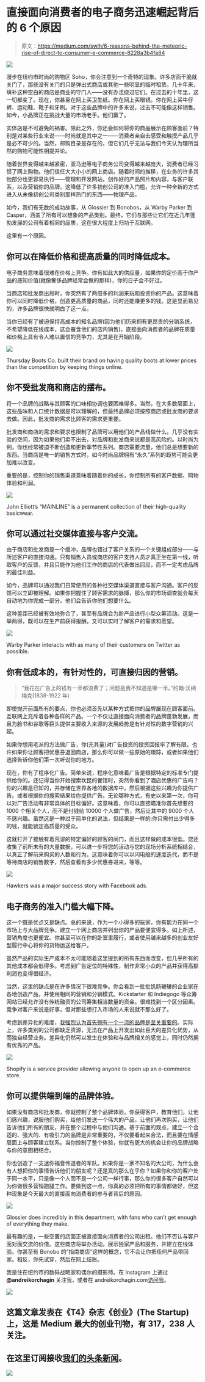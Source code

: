 # 直接面向消费者的电子商务迅速崛起背后的 6 个原因

> 原文：<https://medium.com/swlh/6-reasons-behind-the-meteoric-rise-of-direct-to-consumer-e-commerce-8228a3b4fa84>

![](img/54852dba5d40f08a667e86b72b9ea764.png)

漫步在纽约市时尚的购物区 Soho，你会注意到一个奇特的现象。许多店面干脆就关门了，那些没有关门的只是弹出式商店或其他一些明显的临时租赁。几十年来，填补这种空白的商店是商业的守门人——没有办法绕过它们。在过去的十年里，这一切都变了。现在，你甚至在网上买卫生纸。你在网上买眼镜。你在网上买牛仔裤、运动鞋、靴子和牙刷。对于这些品牌中的许多来说，过去不可能像这样销售。如今，小品牌正在挑战大量的市场老手。他们赢了。

实体店是不可避免的祸害。除此之外，你还会如何将你的商品展示在顾客面前？特别是对某些行业来说——时尚就是其中之一——消费者亲自去感受和触摸产品几乎是必不可少的。当然，邮购目录是存在的，但它们几乎无法与我们今天认为理所当然的购物可能性相提并论。

随着世界变得越来越紧密，亚马逊等电子商务公司变得越来越庞大，消费者已经习惯了网上购物。他们信任大大小小的网上商店。随着时间的推移，在业务的许多其他部分也更容易执行——管理和开发网站，创作好的产品照片和内容，与客户联系，以及营销你的品牌。这降低了许多初创公司的准入门槛，允许一种全新的方式进入从未像初创公司类别那样热门的东西——物理产品。

如今，我们有无数的成功故事，从 Glossier 到 Bonobos，从 Warby Parker 到 Casper，涵盖了所有可以想象的产品类别。最终，它们与那些让它们在近几年蓬勃发展的公司有着相同的品质，这在很大程度上归功于互联网。

这里有一个原因。

## 你可以在降低价格和提高质量的同时降低成本。

电子商务意味着很难在价格上竞争。你有如此大的供应量，如果你的定价高于你产品的感知价值(就像奢侈品牌经常会做的那样)，你的日子会不好过。

当商店和批发商出局时，你突然有了两倍多的利润来玩和投资你的产品。这意味着你可以同时降低价格，创造更高质量的商品，同时还能赚更多的钱。这是显而易见的，许多品牌很快就明白了这一点。

当你已经有了被迫保持高成本的知名品牌(因为他们历来拥有更昂贵的分销系统，不希望降低在线成本，这会蚕食他们的店内销售)，直接面向消费者的品牌在质量和价格上具有令人难以置信的竞争力，尤其是在开始阶段。

![](img/bc429d919d1e72e2e723eba63fa53e60.png)

Thursday Boots Co. built their brand on having quality boots at lower prices than the competition by keeping things online.

## 你不受批发商和商店的摆布。

将一个品牌的战略与其顾客的口味相协调也要困难得多。当然，在大多数层面上，这些品味和人口统计数据是可以理解的，但最终品牌必须按照商店或批发商的要求去做。因此，批发商的需求比顾客的需求更重要。

批发商和商店的需求和要求也限制了品牌可以用他们的产品线做什么。几乎没有实验的空间，因为如果他们卖不出去，对品牌和批发商来说都是高风险的。以时尚为例，你也经常被迫不断创造和更新季节性系列。商店需要流量，他们总是想要新的东西。当商店是唯一的销售方式时，如今时尚品牌拥有“永久”系列的趋势可能会更加难以改变。

重要的是，控制你的销售渠道意味着随着你的成长，你控制所有的客户数据、购物体验和利润。

![](img/aa61fb650c1e73f6540e25ffe3081bb8.png)

John Elliott’s “MAINLINE” is a permanent collection of their high-quality basicwear.

## 你可以通过社交媒体直接与客户交流。

由于商店和批发商是一个缓冲，品牌也错过了客户关系的一个关键组成部分——与所述客户的直接沟通。只有销售人员或商店的客户支持人员才真正坐在第一线，听取客户的反馈，并且只能作为他们工作的商店的代表做出回应，而不一定考虑品牌的最佳利益。

如今，品牌可以通过我们日常使用的各种社交媒体渠道直接与客户沟通。客户的反馈可以立即被理解。如果你把握住了顾客需求的脉搏，那么你的市场调查就会每天自动地为你完成一部分。他们会告诉你他们想要什么。

这种差距已经被有效地弥合了，甚至有品牌会为新产品进行小型众筹活动。这是一举两得，既可以在生产前获得报酬，又可以实时了解客户的需求和愿望。

![](img/a155b34bfda4ac09f5c1709c062ff110.png)

Warby Parker interacts with as many of their customers on Twitter as possible.

## 你有低成本的，有针对性的，可直接归因的营销。

> “我花在广告上的钱有一半都浪费了；问题是我不知道是哪一半。”约翰·沃纳梅克(1838-1922 年)

即使抛开前面所有的要点，你也必须首先以某种方式把你的品牌展现在顾客面前。互联网上充斥着各种各样的产品。一个不仅让直接面向消费者的品牌蓬勃发展，而且为脸书和谷歌等巨头提供主要收入来源的发展趋势是有针对性的数字营销的兴起。

如果你想用老派的方法做广告，你(充其量)对广告投资的投资回报率了解有限。也许如果你让顾客把优惠券退回商店，那么你可以做一些原始的跟踪，或者如果他们选择告诉你他们第一次听说你的地方。

现在，你有了程序化广告。简单来说，程序化意味着广告是根据特定的标准专门提供给你的。还记得当你开始搜索坎昆的餐馆时，突然你看到了酒店优惠的广告吗？你的兴趣是已知的，并存储在世界各地的数据库中，然后根据这些兴趣为你提供广告。或者根据你的搜索结果给你提供广告。无论哪种方式，有史以来第一次，你可以对广告活动有非常具体的目标偏好。这意味着，你可以直接瞄准你首先想要的 1000 个相关个人，而不是付钱给 10000 个人做广告，然后让其中的 9000 个人不感兴趣。虽然这是一种过于简单化的说法，但结果是一样的:你只需付出少得多的钱，就能锁定高质量的受众。

这就打开了接触有着荒谬的特定偏好的顾客的闸门，而且这样做的成本很低。您还收集了前所未有的大量数据，可以进一步将您的活动与您的现场分析系统相结合，以真正了解前来购买的人数和行为。这意味着你可以以闪电般的速度迭代，而不是等待商店的销售数字，然后查看有多少优惠券进来，等等。

![](img/65aa491cc6102ddee2a5de1897de8974.png)

Hawkers was a major success story with Facebook ads.

## 电子商务的准入门槛大幅下降。

这一个既是优点又是缺点。总的来说，作为一个小得多的玩家，你有能力在同一个市场上与大品牌竞争。建立一个网上商店并列出你的产品要便宜得多。如上所述，营销角度也更便宜。你甚至可以在你的卧室里履行，或者使用越来越多的创业友好型履行中心将你的货物运送给客户。

虽然产品的实际生产成本不太可能随着这里提到的所有东西而改变，但几乎所有的其他成本都会低得多。考虑到广告定位的特殊性，制作非常小众的产品并获得高额利润也变得很经济。

当然，这里的缺点是在许多情况下很难竞争。你会看到一批批饥肠辘辘的企业家在各地创造产品，并使用相同的营销和分销模式。Kickstarter 和 Indiegogo 等众筹网站已经允许没有传统融资的公司筹集相当数量的资金。很难找到一个区分因素。竞争对客户来说是好事，但对那些想打入市场的人来说就不那么好了。

考虑到差异化的难度，[我强烈认为首先拥有一个一流的品牌是至关重要的](https://uxdesign.cc/prioritize-brand-and-the-rest-will-follow-38c0d979532f)。实际上，许多类别的公司都缺乏资源，无法在产品上开发出如此巨大的差异化优势，从而独自经营业务。差异化仍然可以发生在体验和与品牌相关的感觉上，同时仍然拥有优秀的产品。

![](img/5602585618bece72eb3e6495875ff449.png)

Shopify is a service provider allowing anyone to open up an e-commerce store.

## 你可以提供端到端的品牌体验。

如果没有商店和批发商，你就控制了整个品牌体验。你获得客户，教育他们，让他们感兴趣，说服他们购买，给他们发送一个伟大的产品，让他们再次购买，让他们告诉他们所有的朋友，并在整个过程中与他们沟通。基于前面的观点，建立一个合适的、强大的、有吸引力的品牌是非常重要的，不仅要看起来合法，而且要在情感层面上与顾客建立联系。当你控制了整个体验，你就有更大的机会让你的品牌战略与你的意图相结合。

你也创造了一支迷你福音传道者的军队。如果你是一家不知名的大公司，为什么会有人想把你的事情告诉他们的朋友呢？还是真的那么在乎你？如果你和你的客户处于同一水平，只是像一个人而不是一个公司一样行事，那么你的很多客户自然可以为你做很多营销跑腿工作。要做到这一点，你真的必须把所有的事情都做好，但这种现象是今天最大的直接面向消费者的参与者背后的原因。

![](img/5404b86e623bc93fc39cefd69da86b0b.png)

Glossier does incredibly in this department, with fans who can’t get enough of everything they make.

最有趣的是，一些空置的店面正被直接面向消费者的公司出租。他们不否认与客户面对面交流的价值。这些商店将举办活动，展示独家产品和服务，并建立在线体验。你甚至有 Bonobo 的“指南商店”这样的概念，它不会让你把任何产品带回家。相反，你先试穿，然后在网上结账。

我是住在纽约市的数码战略家和偶尔的摄影师。在 Instagram 上通过 **@andreikorchagin** 关注我，或者在 andreikorchagin.com[访问我](http://andreikorchagin.com)。

[![](img/308a8d84fb9b2fab43d66c117fcc4bb4.png)](https://medium.com/swlh)

## 这篇文章发表在《T4》杂志《创业》(The Startup)上，这是 Medium 最大的创业刊物，有 317，238 人关注。

## 在这里订阅接收[我们的头条新闻](http://growthsupply.com/the-startup-newsletter/)。

[![](img/b0164736ea17a63403e660de5dedf91a.png)](https://medium.com/swlh)